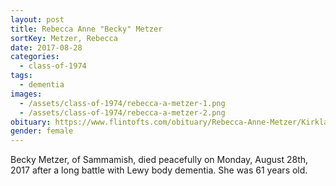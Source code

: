 ```yaml
---
layout: post
title: Rebecca Anne "Becky" Metzer
sortKey: Metzer, Rebecca
date: 2017-08-28
categories:
  - class-of-1974
tags:
  - dementia
images:
  - /assets/class-of-1974/rebecca-a-metzer-1.png
  - /assets/class-of-1974/rebecca-a-metzer-2.png
obituary: https://www.flintofts.com/obituary/Rebecca-Anne-Metzer/Kirkland-Washington/1752076
gender: female
---
```


Becky Metzer, of Sammamish, died peacefully on Monday, August 28th, 2017 after a long battle with Lewy body dementia. She was 61 years old.
